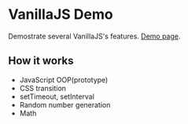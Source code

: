 # VanillaJS Demo

Demostrate several VanillaJS's features. [Demo page](http://hankchiutw.github.io/vanillajs-demo/).

## How it works

* JavaScript OOP(prototype)
* CSS transition
* setTimeout, setInterval
* Random number generation
* Math
